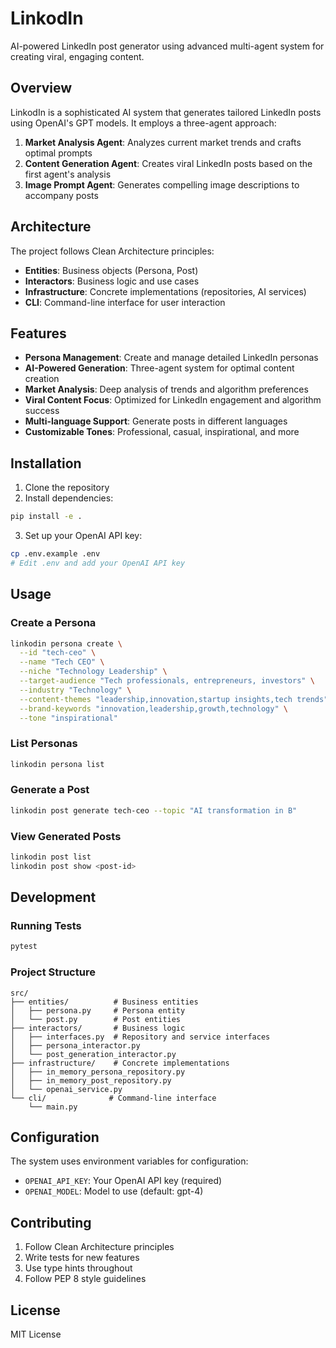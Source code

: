 # LinkodIn

AI-powered LinkedIn post generator using advanced multi-agent system for creating viral, engaging content.

## Overview

LinkodIn is a sophisticated AI system that generates tailored LinkedIn posts using OpenAI's GPT models. It employs a three-agent approach:

1. **Market Analysis Agent**: Analyzes current market trends and crafts optimal prompts
2. **Content Generation Agent**: Creates viral LinkedIn posts based on the first agent's analysis
3. **Image Prompt Agent**: Generates compelling image descriptions to accompany posts

## Architecture

The project follows Clean Architecture principles:

- **Entities**: Business objects (Persona, Post)
- **Interactors**: Business logic and use cases
- **Infrastructure**: Concrete implementations (repositories, AI services)
- **CLI**: Command-line interface for user interaction

## Features

- **Persona Management**: Create and manage detailed LinkedIn personas
- **AI-Powered Generation**: Three-agent system for optimal content creation
- **Market Analysis**: Deep analysis of trends and algorithm preferences
- **Viral Content Focus**: Optimized for LinkedIn engagement and algorithm success
- **Multi-language Support**: Generate posts in different languages
- **Customizable Tones**: Professional, casual, inspirational, and more

## Installation

1. Clone the repository
2. Install dependencies:
```bash
pip install -e .
```

3. Set up your OpenAI API key:
```bash
cp .env.example .env
# Edit .env and add your OpenAI API key
```

## Usage

### Create a Persona

```bash
linkodin persona create \
  --id "tech-ceo" \
  --name "Tech CEO" \
  --niche "Technology Leadership" \
  --target-audience "Tech professionals, entrepreneurs, investors" \
  --industry "Technology" \
  --content-themes "leadership,innovation,startup insights,tech trends" \
  --brand-keywords "innovation,leadership,growth,technology" \
  --tone "inspirational"
```

### List Personas

```bash
linkodin persona list
```

### Generate a Post

```bash
linkodin post generate tech-ceo --topic "AI transformation in B"
```

### View Generated Posts

```bash
linkodin post list
linkodin post show <post-id>
```

## Development

### Running Tests

```bash
pytest
```

### Project Structure

```
src/
├── entities/          # Business entities
│   ├── persona.py     # Persona entity
│   └── post.py        # Post entities
├── interactors/       # Business logic
│   ├── interfaces.py  # Repository and service interfaces
│   ├── persona_interactor.py
│   └── post_generation_interactor.py
├── infrastructure/    # Concrete implementations
│   ├── in_memory_persona_repository.py
│   ├── in_memory_post_repository.py
│   └── openai_service.py
└── cli/              # Command-line interface
    └── main.py
```

## Configuration

The system uses environment variables for configuration:

- `OPENAI_API_KEY`: Your OpenAI API key (required)
- `OPENAI_MODEL`: Model to use (default: gpt-4)

## Contributing

1. Follow Clean Architecture principles
2. Write tests for new features
3. Use type hints throughout
4. Follow PEP 8 style guidelines

## License

MIT License
